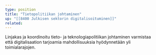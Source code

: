 ```yaml
---
type: position
title: "Tietopolitiikan johtaminen"
up: "[[8400 Julkisen sektorin digitalisoituminen]]"
related:
---
```


Linjakas ja koordinoitu tieto- ja teknologiapolitiikan johtaminen varmistaa että digitalisaation tarjoamia mahdollisuuksia hyödynnetään yli toimialarajojen.